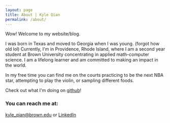 ```yaml
---
layout: page
title: About | Kyle Qian
permalink: /about/
---
```


Wow! Welcome to my website/blog.

I was born in Texas and moved to Georgia when I was young. (forgot how old lol) Currently, I'm in Providence, Rhode Island, where I am a second year student at Brown University concentrating in applied math-computer science. I am a lifelong learner and am committed to making an impact in the world.

In my free time you can find me on the courts practicing to be the next NBA star, attempting to play the violin, or sampling different foods.

Check out what I'm doing on [github](https://github.com/kqian5)!

### You can reach me at:

[kyle_qian@brown.edu](mailto:kyle_qian@brown.edu) or [LinkedIn](https://www.linkedin.com/in/kyle-q-879814126/)
